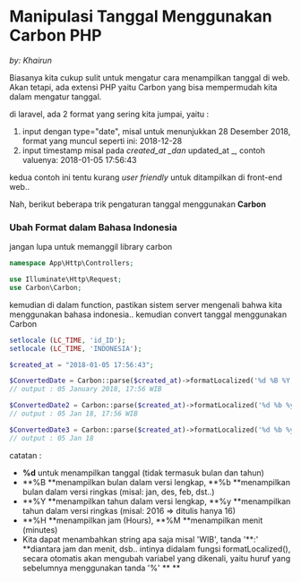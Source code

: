 # Manipulasi Tanggal Menggunakan Carbon PHP

_by: Khairun_

Biasanya kita cukup sulit untuk mengatur cara menampilkan tanggal di web. Akan tetapi, ada extensi PHP yaitu Carbon yang bisa mempermudah kita dalam mengatur tanggal.

di laravel, ada 2 format yang sering kita jumpai, yaitu :

1. input dengan type="date", misal untuk menunjukkan 28 Desember 2018, format yang muncul seperti ini: 2018-12-28
2. input timestamp misal pada _created\_at \_dan_ updated\_at \_, contoh valuenya: 2018-01-05 17:56:43

kedua contoh ini tentu kurang _user friendly_ untuk ditampilkan di front-end web..

Nah, berikut beberapa trik pengaturan tanggal menggunakan **Carbon**

### Ubah Format dalam Bahasa Indonesia

jangan lupa untuk memanggil library carbon

```php
namespace App\Http\Controllers;

use Illuminate\Http\Request;
use Carbon\Carbon;
```

kemudian di dalam function, pastikan sistem server mengenali bahwa kita menggunakan bahasa indonesia.. kemudian convert tanggal menggunakan Carbon

```php
setlocale (LC_TIME, 'id_ID');
setlocale (LC_TIME, 'INDONESIA');

$created_at = "2018-01-05 17:56:43";

$ConvertedDate = Carbon::parse($created_at)->formatLocalized('%d %B %Y, %H:%M WIB');
// output : 05 January 2018, 17:56 WIB

$ConvertedDate2 = Carbon::parse($created_at)->formatLocalized('%d %b %y, %H:%M WIB');
// output : 05 Jan 18, 17:56 WIB

$ConvertedDate3 = Carbon::parse($created_at)->formatLocalized('%d %b %y');
// output : 05 Jan 18

```

catatan :

* **%d** untuk menampilkan tanggal \(tidak termasuk bulan dan tahun\)
* **%B **menampilkan bulan dalam versi lengkap, **%b **menampilkan bulan dalam versi ringkas \(misal: jan, des, feb, dst..\)
* **%Y **menampilkan tahun dalam versi lengkap, **%y **menampilkan tahun dalam versi ringkas \(misal: 2016 =&gt; ditulis hanya 16\)
* **%H **menampilkan jam \(Hours\), **%M **menampilkan menit \(minutes\)
* Kita dapat menambahkan string apa saja misal 'WIB', tanda '**:' **diantara jam dan menit, dsb.. intinya didalam fungsi formatLocalized\(\), secara otomatis akan mengubah variabel yang dikenali, yaitu huruf yang sebelumnya menggunakan tanda '%'  ** ** 



